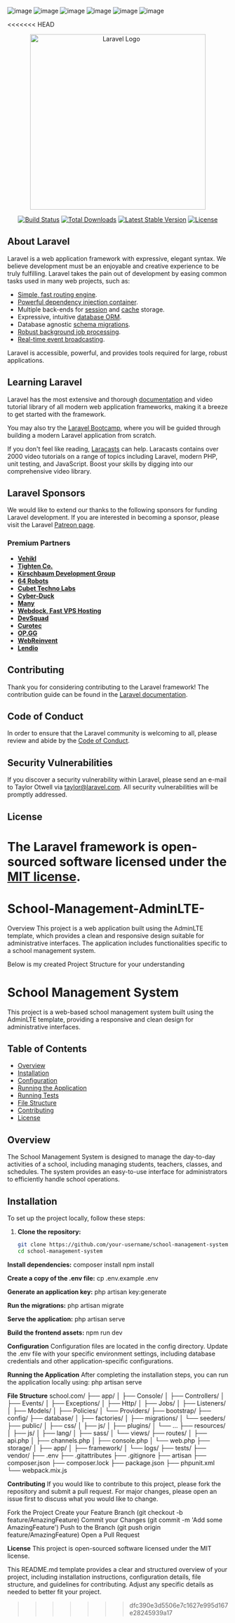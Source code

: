 ![image](https://github.com/Sohaib1113/School-Management-AdminLTE-/assets/101351817/16d9f66a-3b8d-4afb-ab39-b7041f48ff72)
![image](https://github.com/Sohaib1113/School-Management-AdminLTE-/assets/101351817/30dca27a-77a8-423b-bc5e-7a7ee50bc952)
![image](https://github.com/Sohaib1113/School-Management-AdminLTE-/assets/101351817/ff3cc69a-2d9c-45b1-8cbf-db7775ef9a18)
![image](https://github.com/Sohaib1113/School-Management-AdminLTE-/assets/101351817/a3ec6b42-69fa-407b-8d49-714a99539e4e)
![image](https://github.com/Sohaib1113/School-Management-AdminLTE-/assets/101351817/87c6f3df-f3a1-4ef6-9874-1883c458c2d1)
![image](https://github.com/Sohaib1113/School-Management-AdminLTE-/assets/101351817/313eb86c-2b7a-4ec1-a119-c44a397910af)



<<<<<<< HEAD
<p align="center"><a href="https://laravel.com" target="_blank"><img src="https://raw.githubusercontent.com/laravel/art/master/logo-lockup/5%20SVG/2%20CMYK/1%20Full%20Color/laravel-logolockup-cmyk-red.svg" width="400" alt="Laravel Logo"></a></p>

<p align="center">
<a href="https://github.com/laravel/framework/actions"><img src="https://github.com/laravel/framework/workflows/tests/badge.svg" alt="Build Status"></a>
<a href="https://packagist.org/packages/laravel/framework"><img src="https://img.shields.io/packagist/dt/laravel/framework" alt="Total Downloads"></a>
<a href="https://packagist.org/packages/laravel/framework"><img src="https://img.shields.io/packagist/v/laravel/framework" alt="Latest Stable Version"></a>
<a href="https://packagist.org/packages/laravel/framework"><img src="https://img.shields.io/packagist/l/laravel/framework" alt="License"></a>
</p>

## About Laravel

Laravel is a web application framework with expressive, elegant syntax. We believe development must be an enjoyable and creative experience to be truly fulfilling. Laravel takes the pain out of development by easing common tasks used in many web projects, such as:

- [Simple, fast routing engine](https://laravel.com/docs/routing).
- [Powerful dependency injection container](https://laravel.com/docs/container).
- Multiple back-ends for [session](https://laravel.com/docs/session) and [cache](https://laravel.com/docs/cache) storage.
- Expressive, intuitive [database ORM](https://laravel.com/docs/eloquent).
- Database agnostic [schema migrations](https://laravel.com/docs/migrations).
- [Robust background job processing](https://laravel.com/docs/queues).
- [Real-time event broadcasting](https://laravel.com/docs/broadcasting).

Laravel is accessible, powerful, and provides tools required for large, robust applications.

## Learning Laravel

Laravel has the most extensive and thorough [documentation](https://laravel.com/docs) and video tutorial library of all modern web application frameworks, making it a breeze to get started with the framework.

You may also try the [Laravel Bootcamp](https://bootcamp.laravel.com), where you will be guided through building a modern Laravel application from scratch.

If you don't feel like reading, [Laracasts](https://laracasts.com) can help. Laracasts contains over 2000 video tutorials on a range of topics including Laravel, modern PHP, unit testing, and JavaScript. Boost your skills by digging into our comprehensive video library.

## Laravel Sponsors

We would like to extend our thanks to the following sponsors for funding Laravel development. If you are interested in becoming a sponsor, please visit the Laravel [Patreon page](https://patreon.com/taylorotwell).

### Premium Partners

- **[Vehikl](https://vehikl.com/)**
- **[Tighten Co.](https://tighten.co)**
- **[Kirschbaum Development Group](https://kirschbaumdevelopment.com)**
- **[64 Robots](https://64robots.com)**
- **[Cubet Techno Labs](https://cubettech.com)**
- **[Cyber-Duck](https://cyber-duck.co.uk)**
- **[Many](https://www.many.co.uk)**
- **[Webdock, Fast VPS Hosting](https://www.webdock.io/en)**
- **[DevSquad](https://devsquad.com)**
- **[Curotec](https://www.curotec.com/services/technologies/laravel/)**
- **[OP.GG](https://op.gg)**
- **[WebReinvent](https://webreinvent.com/?utm_source=laravel&utm_medium=github&utm_campaign=patreon-sponsors)**
- **[Lendio](https://lendio.com)**

## Contributing

Thank you for considering contributing to the Laravel framework! The contribution guide can be found in the [Laravel documentation](https://laravel.com/docs/contributions).

## Code of Conduct

In order to ensure that the Laravel community is welcoming to all, please review and abide by the [Code of Conduct](https://laravel.com/docs/contributions#code-of-conduct).

## Security Vulnerabilities

If you discover a security vulnerability within Laravel, please send an e-mail to Taylor Otwell via [taylor@laravel.com](mailto:taylor@laravel.com). All security vulnerabilities will be promptly addressed.

## License

The Laravel framework is open-sourced software licensed under the [MIT license](https://opensource.org/licenses/MIT).
=======
# School-Management-AdminLTE-
Overview This project is a web application built using the AdminLTE template, which provides a clean and responsive design suitable for administrative interfaces. The application includes functionalities specific to a school management system.

Below is my created Project Structure for your understanding

# School Management System

This project is a web-based school management system built using the AdminLTE template, providing a responsive and clean design for administrative interfaces.

## Table of Contents

- [Overview](#overview)
- [Installation](#installation)
- [Configuration](#configuration)
- [Running the Application](#running-the-application)
- [Running Tests](#running-tests)
- [File Structure](#file-structure)
- [Contributing](#contributing)
- [License](#license)

## Overview

The School Management System is designed to manage the day-to-day activities of a school, including managing students, teachers, classes, and schedules. The system provides an easy-to-use interface for administrators to efficiently handle school operations.

## Installation

To set up the project locally, follow these steps:

1. **Clone the repository:**
   ```bash
   git clone https://github.com/your-username/school-management-system.git
   cd school-management-system
   
**Install dependencies:**
composer install
npm install

**Create a copy of the .env file:**
cp .env.example .env

**Generate an application key:**
php artisan key:generate

**Run the migrations:**
php artisan migrate

**Serve the application:**
php artisan serve

**Build the frontend assets:**
npm run dev

**Configuration**
Configuration files are located in the config directory. Update the .env file with your specific environment settings, including database credentials and other application-specific configurations.

**Running the Application**
After completing the installation steps, you can run the application locally using:
php artisan serve

**File Structure**
school.com/
├── app/
│   ├── Console/
│   ├── Controllers/
│   ├── Events/
│   ├── Exceptions/
│   ├── Http/
│   ├── Jobs/
│   ├── Listeners/
│   ├── Models/
│   ├── Policies/
│   └── Providers/
├── bootstrap/
├── config/
├── database/
│   ├── factories/
│   ├── migrations/
│   └── seeders/
├── public/
│   ├── css/
│   ├── js/
│   ├── plugins/
│   └── ...
├── resources/
│   ├── js/
│   ├── lang/
│   ├── sass/
│   └── views/
├── routes/
│   ├── api.php
│   ├── channels.php
│   ├── console.php
│   └── web.php
├── storage/
│   ├── app/
│   ├── framework/
│   └── logs/
├── tests/
├── vendor/
├── .env
├── .gitattributes
├── .gitignore
├── artisan
├── composer.json
├── composer.lock
├── package.json
├── phpunit.xml
└── webpack.mix.js

**Contributing**
If you would like to contribute to this project, please fork the repository and submit a pull request. For major changes, please open an issue first to discuss what you would like to change.

Fork the Project
Create your Feature Branch (git checkout -b feature/AmazingFeature)
Commit your Changes (git commit -m 'Add some AmazingFeature')
Push to the Branch (git push origin feature/AmazingFeature)
Open a Pull Request

**License**
This project is open-sourced software licensed under the MIT license.

This README.md template provides a clear and structured overview of your project, including installation instructions, configuration details, file structure, and guidelines for contributing. Adjust any specific details as needed to better fit your project.

>>>>>>> dfc390e3d5506e7c1627e995d167e28245939a17
